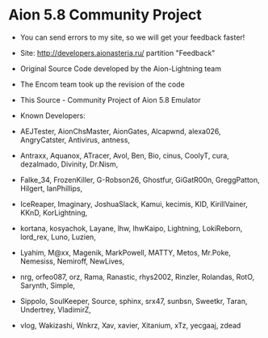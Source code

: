 # Aion 5.8 Community Project

- You can send errors to my site, so we will get your feedback faster!
- Site: http://developers.aionasteria.ru/ partition "Feedback"

- Original Source Code developed by the Aion-Lightning team	
- The Encom team took up the revision of the code
- This Source - Community Project of Aion 5.8 Emulator
- Known Developers:

 - AEJTester, AionChsMaster, AionGates, Alcapwnd, alexa026, AngryCatster, Antivirus, antness, 
 - Antraxx, Aquanox, ATracer, Avol, Ben, Bio, cinus, CoolyT, cura, dezalmado, Divinity, Dr.Nism, 
 - Falke_34, FrozenKiller, G-Robson26, Ghostfur, GiGatR00n, GreggPatton, Hilgert, IanPhillips, 
 - IceReaper, Imaginary, JoshuaSlack, Kamui, kecimis, KID, KirillVainer, KKnD, KorLightning, 
 - kortana, kosyachok, Layane, lhw, lhwKaipo, Lightning, LokiReborn, lord_rex, Luno, Luzien, 
 - Lyahim, M@xx, Magenik, MarkPowell, MATTY, Metos, Mr.Poke, Nemesiss, Nemiroff, NewLives, 
 - nrg, orfeo087, orz, Rama, Ranastic, rhys2002, Rinzler, Rolandas, RotO, Sarynth, Simple, 
 - Sippolo, SoulKeeper, Source, sphinx, srx47, sunbsn, Sweetkr, Taran, Undertrey, VladimirZ, 
 - vlog, Wakizashi, Wnkrz, Xav, xavier, Xitanium, xTz, yecgaaj, zdead

